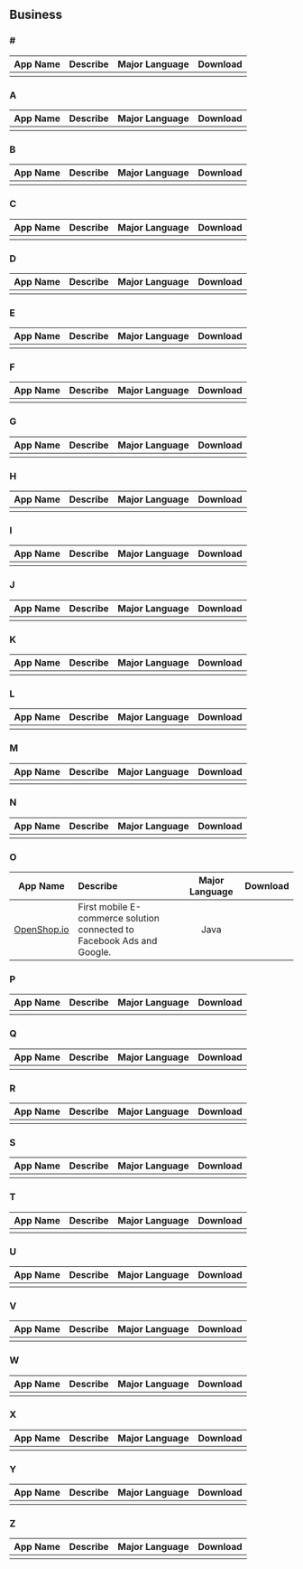 ## Business  
### \#    
App Name                   | Describe                  | Major Language             | Download 
:------------------------: | :------------------------ | :------------------------: | :------------------------: 
| | | 

### A    
App Name                   | Describe                  | Major Language             | Download 
:------------------------: | :------------------------ | :------------------------: | :------------------------: 
| | | 

### B    
App Name                   | Describe                  | Major Language             | Download 
:------------------------: | :------------------------ | :------------------------: | :------------------------: 
| | | 

### C    
App Name                   | Describe                  | Major Language             | Download 
:------------------------: | :------------------------ | :------------------------: | :------------------------: 
| | | 

### D    
App Name                   | Describe                  | Major Language             | Download 
:------------------------: | :------------------------ | :------------------------: | :------------------------: 
| | | 

### E    
App Name                   | Describe                  | Major Language             | Download 
:------------------------: | :------------------------ | :------------------------: | :------------------------: 
 | | | 

### F    
App Name                   | Describe                  | Major Language             | Download 
:------------------------: | :------------------------ | :------------------------: | :------------------------: 
| | | 

### G    
App Name                   | Describe                  | Major Language             | Download 
:------------------------: | :------------------------ | :------------------------: | :------------------------: 
| | | 

### H    
App Name                   | Describe                  | Major Language             | Download 
:------------------------: | :------------------------ | :------------------------: | :------------------------: 
| | | 

### I    
App Name                   | Describe                  | Major Language             | Download 
:------------------------: | :------------------------ | :------------------------: | :------------------------: 
| | | 

### J  
App Name                   | Describe                  | Major Language             | Download 
:------------------------: | :------------------------ | :------------------------: | :------------------------: 
| | | 

### K  
App Name                   | Describe                  | Major Language             | Download 
:------------------------: | :------------------------ | :------------------------: | :------------------------: 
| | | 

### L  
App Name                   | Describe                  | Major Language             | Download 
:------------------------: | :------------------------ | :------------------------: | :------------------------: 
| | | 

### M  
App Name                   | Describe                  | Major Language             | Download 
:------------------------: | :------------------------ | :------------------------: | :------------------------: 
| | | 

### N  
App Name                   | Describe                  | Major Language             | Download 
:------------------------: | :------------------------ | :------------------------: | :------------------------: 
| | | 

### O  
App Name                   | Describe                  | Major Language             | Download 
:------------------------: | :------------------------ | :------------------------: | :------------------------: 
[OpenShop.io](https://github.com/openshopio/openshop.io-android) | First mobile E-commerce solution connected to Facebook Ads and Google. | Java | 

### P  
App Name                   | Describe                  | Major Language             | Download 
:------------------------: | :------------------------ | :------------------------: | :------------------------: 
| | | 

### Q  
App Name                   | Describe                  | Major Language             | Download 
:------------------------: | :------------------------ | :------------------------: | :------------------------: 
| | | 

### R  
App Name                   | Describe                  | Major Language             | Download 
:------------------------: | :------------------------ | :------------------------: | :------------------------: 
| | | 

### S  
App Name                   | Describe                  | Major Language             | Download 
:------------------------: | :------------------------ | :------------------------: | :------------------------: 
| | | 

### T  
App Name                   | Describe                  | Major Language             | Download 
:------------------------: | :------------------------ | :------------------------: | :------------------------: 
| | | 

### U  
App Name                   | Describe                  | Major Language             | Download 
:------------------------: | :------------------------ | :------------------------: | :------------------------: 
| | | 

### V  
App Name                   | Describe                  | Major Language             | Download 
:------------------------: | :------------------------ | :------------------------: | :------------------------: 
| | | 
 
### W  
App Name                   | Describe                  | Major Language             | Download 
:------------------------: | :------------------------ | :------------------------: | :------------------------: 
| | | 

### X  
App Name                   | Describe                  | Major Language             | Download 
:------------------------: | :------------------------ | :------------------------: | :------------------------: 
| | | 

### Y  
App Name                   | Describe                  | Major Language             | Download 
:------------------------: | :------------------------ | :------------------------: | :------------------------: 
| | | 

### Z  
App Name                   | Describe                  | Major Language             | Download 
:------------------------: | :------------------------ | :------------------------: | :------------------------: 
| | | 
 
